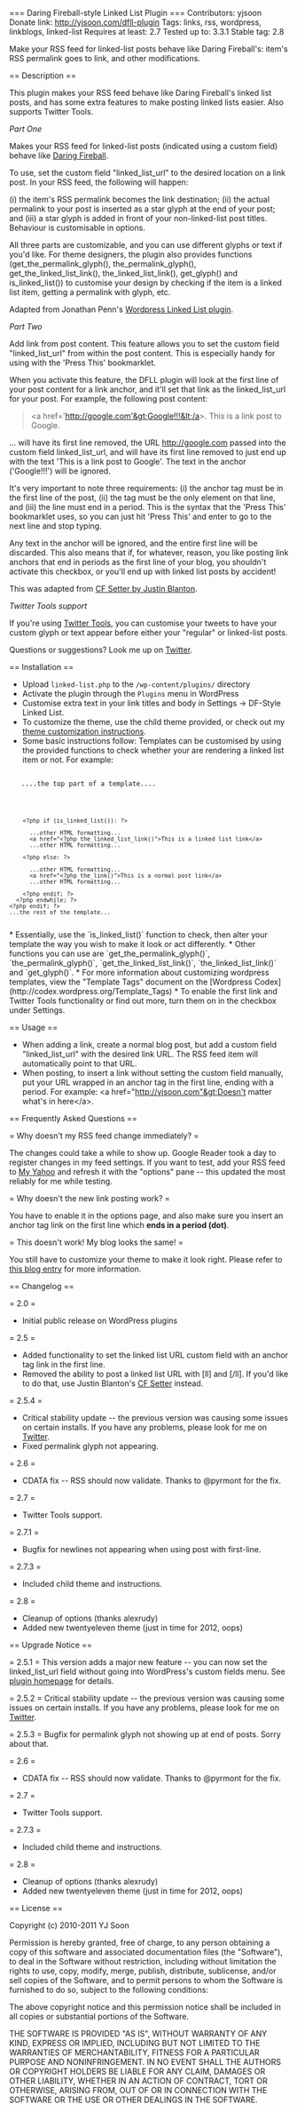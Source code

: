 === Daring Fireball-style Linked List Plugin ===
Contributors: yjsoon
Donate link: http://yjsoon.com/dfll-plugin
Tags: links, rss, wordpress, linkblogs, linked-list
Requires at least: 2.7
Tested up to: 3.3.1
Stable tag: 2.8

Make your RSS feed for linked-list posts behave like Daring Fireball's: item's RSS permalink goes to link, and other modifications.

== Description ==

This plugin makes your RSS feed behave like Daring Fireball's linked list posts, and has some extra features to make posting linked lists easier. Also supports Twitter Tools.

_Part One_

Makes your RSS feed for linked-list posts (indicated using a custom field) behave like [Daring Fireball](http://daringfireball.net). 

To use, set the custom field "linked_list_url" to the desired location on a link post. In your RSS feed, the following will happen: 

(i) the item's RSS permalink becomes the link destination; 
(ii) the actual permalink to your post is inserted as a star glyph at the end of your post; and 
(iii) a star glyph is added in front of your non-linked-list post titles. Behaviour is customisable in options.

All three parts are customizable, and you can use different glyphs or text if you'd like. For theme designers, the plugin also provides functions (get_the_permalink_glyph(), the_permalink_glyph(), get_the_linked_list_link(), the_linked_list_link(), get_glyph() and is_linked_list()) to customise your design by checking if the item is a linked list item, getting a permalink with glyph, etc.

Adapted from Jonathan Penn's [Wordpress Linked List plugin](http://github.com/jonathanpenn/wordpress-linked-list-plugin). 

_Part Two_

Add link from post content. This feature allows you to set the custom field "linked_list_url" from within the post content. This is especially handy for using with the 'Press This' bookmarklet.

When you activate this feature, the DFLL plugin will look at the first line of your post content for a link anchor, and it'll set that link as the linked_list_url for your post. For example, the following post content:

> &lt;a href='http://google.com'&gt;Google!!!&lt;/a&gt;.
> This is a link post to Google.

... will have its first line removed, the URL http://google.com passed into the custom field linked_list_url, and will have its first line removed to just end up with the text 'This is a link post to Google'. The text in the anchor ('Google!!!') will be ignored.

It's very important to note three requirements: (i) the anchor tag must be in the first line of the post, (ii) the tag must be the only element on that line, and (iii) the line must end in a period. This is the syntax that the 'Press This' bookmarklet uses, so you can just hit 'Press This' and enter to go to the next line and stop typing.

Any text in the anchor will be ignored, and the entire first line will be discarded. This also means that if, for whatever, reason, you like posting link anchors that end in periods as the first line of your blog, you shouldn't activate this checkbox, or you'll end up with linked list posts by accident!

This was adapted from [CF Setter by Justin Blanton](http://hypertext.net/projects/cfsetter). 

_Twitter Tools support_

If you're using [Twitter Tools](http://crowdfavorite.com/wordpress/plugins/twitter-tools/), you can customise your tweets to have your custom glyph or text appear before either your "regular" or linked-list posts.

Questions or suggestions? Look me up on [Twitter](http://twitter.com/yjsoon).  

== Installation ==

* Upload `linked-list.php` to the `/wp-content/plugins/` directory
* Activate the plugin through the `Plugins` menu in WordPress
* Customise extra text in your link titles and body in Settings -> DF-Style Linked List.
* To customize the theme, use the child theme provided, or check out my [theme customization instructions](http://yjsoon.com/2011/02/customising-your-wordpress-theme-for-the-df-linked-list-plugin).
* Some basic instructions follow: Templates can be customised by using the provided functions to check whether your are rendering a linked list item or not. For example:
<code>
   ....the top part of a template....
   <?php if (have_posts()): ?>
      <?php while (have_posts()) : the_post(); ?>

        <?php if (is_linked_list()): ?>

          ...other HTML formatting...
          <a href="<?php the_linked_list_link()">This is a linked list link</a>
          ...other HTML formatting...

        <?php else: ?>

          ...other HTML formatting...
          <a href="<?php the_link()">This is a normal post link</a>
          ...other HTML formatting...

        <?php endif; ?>
      <?php endwhile; ?>
    <?php endif; ?>
    ...the rest of the template...
</code>
* Essentially, use the `is_linked_list()` function to check, then alter your template the way you wish to make it look or act differently.
* Other functions you can use are `get_the_permalink_glyph()`, `the_permalink_glyph()`, `get_the_linked_list_link()`, `the_linked_list_link()` and `get_glyph()`.
* For more information about customizing wordpress templates, view the "Template Tags" document on the [Wordpress Codex](http://codex.wordpress.org/Template_Tags)
* To enable the first link and Twitter Tools functionality or find out more, turn them on in the checkbox under Settings.

== Usage ==

* When adding a link, create a normal blog post, but add a custom field "linked_list_url" with the desired link URL. The RSS feed item will automatically point to that URL.
* When posting, to insert a link without setting the custom field manually, put your URL wrapped in an anchor tag in the first line, ending with a period. For example: &lt;a href="http://yjsoon.com"&gt;Doesn't matter what's in here&lt;/a&gt;.

== Frequently Asked Questions ==

= Why doesn't my RSS feed change immediately? =

The changes could take a while to show up. Google Reader took a day to register changes in my feed settings. If you want to test, add your RSS feed to [My Yahoo](http://my.yahoo.com) and refresh it with the "options" pane -- this updated the most reliably for me while testing.

= Why doesn't the new link posting work? =

You have to enable it in the options page, and also make sure you insert an anchor tag link on the first line which __ends in a period (dot)__.

= This doesn't work! My blog looks the same! =

You still have to customize your theme to make it look right. Please refer to [this blog entry](http://yjsoon.com/2011/02/customising-your-wordpress-theme-for-the-df-linked-list-plugin) for more information.

== Changelog ==

= 2.0 =
* Initial public release on WordPress plugins

= 2.5 =
* Added functionality to set the linked list URL custom field with an anchor tag link in the first line.
* Removed the ability to post a linked list URL with [ll] and [/ll]. If you'd like to do that, use Justin Blanton's [CF Setter](http://hypertext.net/projects/cfsetter) instead.

= 2.5.4 =
* Critical stability update -- the previous version was causing some issues on certain installs. If you have any problems, please look for me on [Twitter](http://twitter.com/yjsoon). 
* Fixed permalink glyph not appearing.

= 2.6 =
* CDATA fix -- RSS should now validate. Thanks to @pyrmont for the fix.

= 2.7 =
* Twitter Tools support.

= 2.7.1 =
* Bugfix for newlines not appearing when using post with first-line.

= 2.7.3 =
* Included child theme and instructions.

= 2.8 =
* Cleanup of options (thanks alexrudy)
* Added new twentyeleven theme (just in time for 2012, oops)

== Upgrade Notice ==

= 2.5.1 =
This version adds a major new feature -- you can now set the linked_list_url field without going into WordPress's custom fields menu. See [plugin homepage](http://yjsoon.com/dfll-plugin) for details.

= 2.5.2 =
Critical stability update -- the previous version was causing some issues on certain installs. If you have any problems, please look for me on [Twitter](http://twitter.com/yjsoon). 

= 2.5.3 =
Bugfix for permalink glyph not showing up at end of posts. Sorry about that.

= 2.6 =
* CDATA fix -- RSS should now validate. Thanks to @pyrmont for the fix.

= 2.7 =
* Twitter Tools support.

= 2.7.3 =
* Included child theme and instructions.

= 2.8 =
* Cleanup of options (thanks alexrudy)
* Added new twentyeleven theme (just in time for 2012, oops)

== License ==

Copyright (c) 2010-2011 YJ Soon

Permission is hereby granted, free of charge, to any person obtaining
a copy of this software and associated documentation files (the
"Software"), to deal in the Software without restriction, including
without limitation the rights to use, copy, modify, merge, publish,
distribute, sublicense, and/or sell copies of the Software, and to
permit persons to whom the Software is furnished to do so, subject to
the following conditions:

The above copyright notice and this permission notice shall be
included in all copies or substantial portions of the Software.

THE SOFTWARE IS PROVIDED "AS IS", WITHOUT WARRANTY OF ANY KIND,
EXPRESS OR IMPLIED, INCLUDING BUT NOT LIMITED TO THE WARRANTIES OF
MERCHANTABILITY, FITNESS FOR A PARTICULAR PURPOSE AND
NONINFRINGEMENT. IN NO EVENT SHALL THE AUTHORS OR COPYRIGHT HOLDERS BE
LIABLE FOR ANY CLAIM, DAMAGES OR OTHER LIABILITY, WHETHER IN AN ACTION
OF CONTRACT, TORT OR OTHERWISE, ARISING FROM, OUT OF OR IN CONNECTION
WITH THE SOFTWARE OR THE USE OR OTHER DEALINGS IN THE SOFTWARE.
